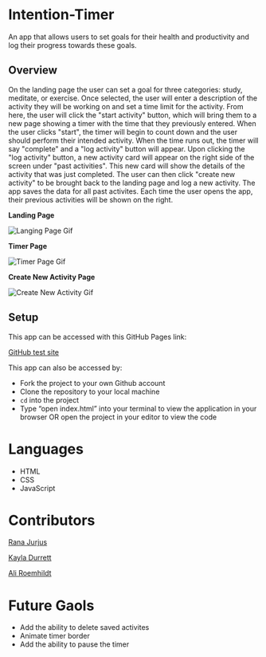 # Intention-Timer

An app that allows users to set goals for their health and productivity and log their progress towards these goals.

## Overview

On the landing page the user can set a goal for three categories: study, meditate, or exercise. Once selected, the user will enter a description of the activity they will be working on and set a time limit for the activity. From here, the user will click the "start activity" button, which will bring them to a new page showing a timer with the time that they previously entered. When the user clicks "start", the timer will begin to count down and the user should perform their intended activity. When the time runs out, the timer will say "complete" and a "log activity" button will appear. Upon clicking the "log activity" button, a new activity card will appear on the right side of the screen under "past activities". This new card will show the details of the activity that was just completed. The user can then click "create new activity" to be brought back to the landing page and log a new activity. The app saves the data for all past activites. Each time the user opens the app, their previous activities will be shown on the right. 

**Landing Page**

![Langing Page Gif](https://media.giphy.com/media/ssBNxvddf7RFyAbYE0/giphy.gif)

**Timer Page**

![Timer Page Gif](https://media.giphy.com/media/Ovabc68q2r066pwUd0/giphy.gif)

**Create New Activity Page**

![Create New Activity Gif](https://media.giphy.com/media/gs2Qw4cT7ih93Yp3Fj/giphy.gif)

## Setup
This app can be accessed with this GitHub Pages link:

[GitHub test site](https://aliroemhildt.github.io/intention-timer/)

This app can also be accessed by:

- Fork the project to your own Github account
- Clone the repository to your local machine
- `cd` into the project
- Type “open index.html” into your terminal to view the application in your browser OR open the project in your editor to view the code

# Languages

- HTML
- CSS
- JavaScript

# Contributors

[Rana Jurjus](https://github.com/rjur11)

[Kayla Durrett](https://github.com/krdurrett)

[Ali Roemhildt](https://github.com/aliroemhildt)

# Future Gaols

- Add the ability to delete saved activites
- Animate timer border
- Add the ability to pause the timer 
